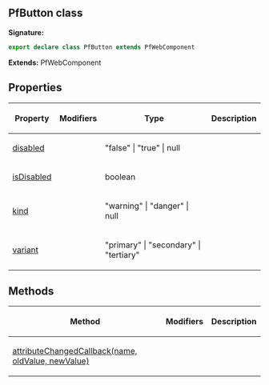 ## PfButton class

**Signature:**

```typescript
export declare class PfButton extends PfWebComponent 
```
**Extends:** PfWebComponent

## Properties

<table><thead><tr><th>

Property


</th><th>

Modifiers


</th><th>

Type


</th><th>

Description


</th></tr></thead>
<tbody><tr><td>

[disabled](./unofficial-pf-v5-wc.pfbutton.disabled.md)


</td><td>


</td><td>

"false" \| "true" \| null


</td><td>


</td></tr>
<tr><td>

[isDisabled](./unofficial-pf-v5-wc.pfbutton.isdisabled.md)


</td><td>


</td><td>

boolean


</td><td>


</td></tr>
<tr><td>

[kind](./unofficial-pf-v5-wc.pfbutton.kind.md)


</td><td>


</td><td>

"warning" \| "danger" \| null


</td><td>


</td></tr>
<tr><td>

[variant](./unofficial-pf-v5-wc.pfbutton.variant.md)


</td><td>


</td><td>

"primary" \| "secondary" \| "tertiary"


</td><td>


</td></tr>
</tbody></table>

## Methods

<table><thead><tr><th>

Method


</th><th>

Modifiers


</th><th>

Description


</th></tr></thead>
<tbody><tr><td>

[attributeChangedCallback(name, oldValue, newValue)](./unofficial-pf-v5-wc.pfbutton.attributechangedcallback.md)


</td><td>


</td><td>


</td></tr>
</tbody></table>
